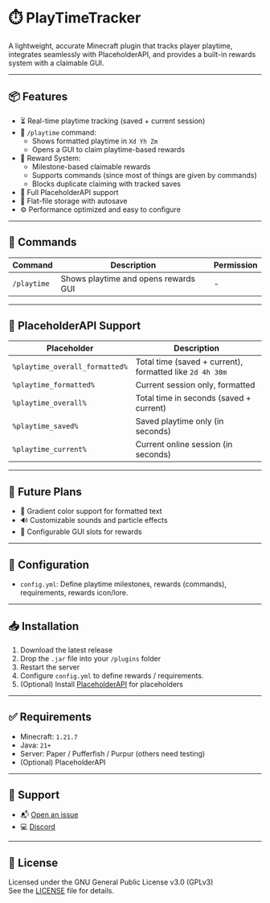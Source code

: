 # ⏱️ PlayTimeTracker

A lightweight, accurate Minecraft plugin that tracks player playtime, integrates seamlessly with PlaceholderAPI, and provides a built-in rewards system with a claimable GUI.

---

## 📦 Features

- ⏳ Real-time playtime tracking (saved + current session)
- 🧾 `/playtime` command:
  - Shows formatted playtime in `Xd Yh Zm`
  - Opens a GUI to claim playtime-based rewards
- 🎁 Reward System:
  - Milestone-based claimable rewards
  - Supports commands (since most of things are given by commands)
  - Blocks duplicate claiming with tracked saves
- 🔌 Full PlaceholderAPI support
- 📁 Flat-file storage with autosave
- ⚙️ Performance optimized and easy to configure

---

## 🔧 Commands

| Command          | Description                             | Permission |
|------------------|-----------------------------------------|----------|
| `/playtime`      | Shows playtime and opens rewards GUI    |    -     |

---

## 🧩 PlaceholderAPI Support

| Placeholder                      | Description                                               |
|----------------------------------|-----------------------------------------------------------|
| `%playtime_overall_formatted%`  | Total time (saved + current), formatted like `2d 4h 30m`  |
| `%playtime_formatted%`          | Current session only, formatted                          |
| `%playtime_overall%`            | Total time in seconds (saved + current)                  |
| `%playtime_saved%`              | Saved playtime only (in seconds)                         |
| `%playtime_current%`            | Current online session (in seconds)                      |

---

## 🧪 Future Plans

- 🎨 Gradient color support for formatted text
- 🔊 Customizable sounds and particle effects
- 🎯 Configurable GUI slots for rewards

---

## 📁 Configuration

- `config.yml`: Define playtime milestones, rewards (commands), requirements, rewards icon/lore.

---

## 📥 Installation

1. Download the latest release
2. Drop the `.jar` file into your `/plugins` folder
3. Restart the server
4. Configure `config.yml` to define rewards / requirements.
5. (Optional) Install [PlaceholderAPI](https://www.spigotmc.org/resources/placeholderapi.6245/) for placeholders

---

## ✅ Requirements

- Minecraft: `1.21.7`
- Java: `21+`
- Server: Paper / Pufferfish / Purpur (others need testing)
- (Optional) PlaceholderAPI

---

## 💬 Support

- 📬 [Open an issue](https://github.com/Souldevhub/PlayTimeTracker/issues)
- 💻 [Discord](https://discord.gg/6SCAZfENjw)

---

## 📄 License

Licensed under the GNU General Public License v3.0 (GPLv3)  
See the [LICENSE](LICENSE) file for details.
